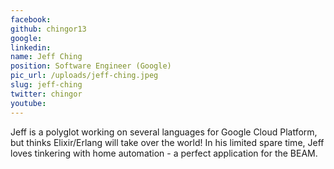 ```yaml
---
facebook: 
github: chingor13
google: 
linkedin: 
name: Jeff Ching
position: Software Engineer (Google)
pic_url: /uploads/jeff-ching.jpeg
slug: jeff-ching
twitter: chingor
youtube: 
---
```

<p>Jeff is a polyglot working on several languages for Google Cloud Platform, but thinks Elixir/Erlang will take over the world! In his limited spare time, Jeff loves tinkering with home automation - a perfect application for the BEAM.</p>
